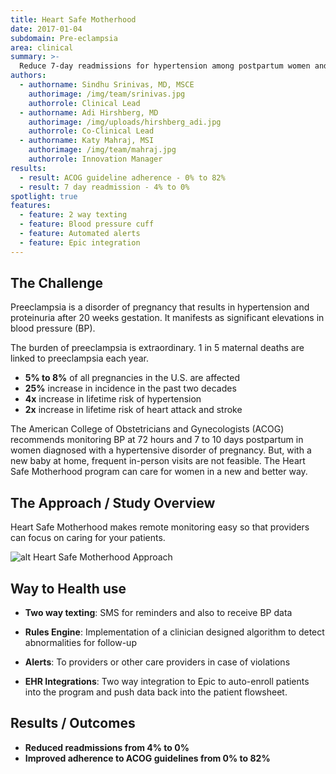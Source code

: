 ```yaml
---
title: Heart Safe Motherhood
date: 2017-01-04
subdomain: Pre-eclampsia
area: clinical 
summary: >-
  Reduce 7-day readmissions for hypertension among postpartum women and creating a national leadership model to meet new ACOG guidelines
authors:
  - authorname: Sindhu Srinivas, MD, MSCE
    authorimage: /img/team/srinivas.jpg
    authorrole: Clinical Lead
  - authorname: Adi Hirshberg, MD
    authorimage: /img/uploads/hirshberg_adi.jpg
    authorrole: Co-Clinical Lead
  - authorname: Katy Mahraj, MSI
    authorimage: /img/team/mahraj.jpg
    authorrole: Innovation Manager
results:
  - result: ACOG guideline adherence - 0% to 82%
  - result: 7 day readmission - 4% to 0%
spotlight: true
features:
  - feature: 2 way texting
  - feature: Blood pressure cuff
  - feature: Automated alerts
  - feature: Epic integration
---
```


## The Challenge

Preeclampsia is a disorder of pregnancy that results in hypertension and proteinuria after 20 weeks gestation. It manifests as significant elevations in blood pressure (BP).

The burden of preeclampsia is extraordinary. 1 in 5 maternal deaths are linked to preeclampsia each year.

- **5% to 8%** of all pregnancies in the U.S. are affected 
- **25%** increase in incidence in the past two decades 
- **4x** increase in lifetime risk of hypertension
- **2x** increase in lifetime risk of heart attack and stroke

The American College of Obstetricians and Gynecologists (ACOG) recommends monitoring BP at 72 hours and 7 to 10 days postpartum in women diagnosed with a hypertensive disorder
of pregnancy. But, with a new baby at home, frequent in-person visits are not feasible. The Heart Safe Motherhood program can care for women in a new and better way.
 

## The Approach / Study Overview

Heart Safe Motherhood makes remote monitoring easy so that providers can focus on caring for your patients.

![alt Heart Safe Motherhood Approach](/img/peng/hsm.png)

## Way to Health use

- **Two way texting**: SMS for reminders and also to receive BP data

- **Rules Engine**: Implementation of a clinician designed algorithm to detect abnormalities for follow-up

- **Alerts**: To providers or other care providers in case of violations

- **EHR Integrations**: Two way integration to Epic to auto-enroll patients into the program and push data back into the patient flowsheet.


## Results / Outcomes

- **Reduced readmissions from 4% to 0%**
- **Improved adherence to ACOG guidelines from 0% to 82%**